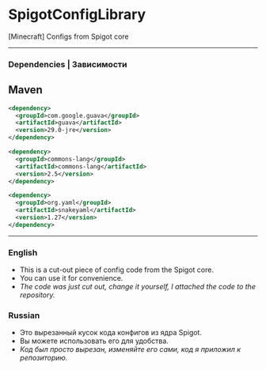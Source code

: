 # SpigotConfigLibrary
[Minecraft] Configs from Spigot core

----------------------------------------------------------------------------------------------
### Dependencies | Зависимости
## Maven
```xml
<dependency>
  <groupId>com.google.guava</groupId>
  <artifactId>guava</artifactId>
  <version>29.0-jre</version>
</dependency>

<dependency>
  <groupId>commons-lang</groupId>
  <artifactId>commons-lang</artifactId>
  <version>2.5</version>
</dependency>

<dependency>
  <groupId>org.yaml</groupId>
  <artifactId>snakeyaml</artifactId>
  <version>1.27</version>
</dependency>
 ```
----------------------------------------------------------------------------------------------
### English
- This is a cut-out piece of config code from the Spigot core.
- You can use it for convenience.
- *The code was just cut out, change it yourself, I attached the code to the repository.*

### Russian
- Это вырезанный кусок кода конфигов из ядра Spigot.
- Вы можете использовать его для удобства.
- *Код был просто вырезан, изменяйте его сами, код я приложил к репозиторию.*
